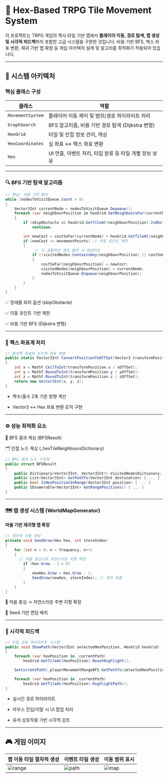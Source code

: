 # 🧭 Hex-Based TRPG Tile Movement System

이 프로젝트는 TRPG 게임의 헥사 타일 기반 맵에서 **플레이어 이동, 경로 탐색, 맵 생성 및 시각적 피드백**까지 포함한 고급 시스템을 구현한 것입니다. 비용 기반 BFS, 헥스 좌표 변환, 재귀 기반 맵 확장 등 게임 아키텍처 설계 및 알고리즘 최적화가 적용되어 있습니다.

---

## 📐 시스템 아키텍처

### 핵심 클래스 구성

| 클래스 | 역할 |
|--------|------|
| `MovementSystem` | 플레이어 이동 제어 및 범위/경로 하이라이트 처리 |
| `GraphSearch` | BFS 알고리즘, 비용 기반 경로 탐색 (Dijkstra 변형) |
| `HexGrid` | 타일 및 인접 정보 관리, 캐싱 |
| `HexCoordinates` | 실 좌표 ↔ 헥스 좌표 변환 |
| `Hex` | UI 연출, 이벤트 처리, 타입 분류 등 타일 개별 정보 보유 |

---

### 🔍 BFS 기반 탐색 알고리즘

```csharp
// 핵심: 비용 기반 BFS
while (nodesToVisitQueue.Count > 0)
{
    Vector3Int currentNode = nodesToVisitQueue.Dequeue();
    foreach (var neighbourPosition in hexGrid.GetNeighboursFor(currentNode))
    {
        if (skipObstacle && hexGrid.GetTileAt(neighbourPosition).IsObstacle())
            continue;

        int newCost = costSoFar[currentNode] + hexGrid.GetTileAt(neighbourPosition).GetCost;
        if (newCost <= movementPoints) // 이동 포인트 제한
        {
             // 더 효율적인 경로 발견 시 업데이트
            if (!visitedNodes.ContainsKey(neighbourPosition) || costSoFar[neighbourPosition] > newCost)
            {
                costSoFar[neighbourPosition] = newCost;
                visitedNodes[neighbourPosition] = currentNode;
                nodesToVisitQueue.Enqueue(neighbourPosition);
            }
        }
    }
}
```
✅ 장애물 회피 옵션 (skipObstacle)

✅ 이동 포인트 기반 제한

✅ 비용 기반 BFS (Dijkstra 변형)

---

### 🧭 헥스 좌표계 처리
```csharp
// 물리적 좌표와 논리적 좌표 변환
public static Vector3Int ConvertPositionToOffSet(Vector3 transformPosition)
{
    int x = Mathf.CeilToInt(transformPosition.x / xOffSet);
    int y = Mathf.RoundToInt(transformPosition.y / yOffSet);
    int z = Mathf.RoundToInt(transformPosition.z / zOffSet);
    return new Vector3Int(x, y, z);
}
```
- 짝수/홀수 Z축 기준 방향 계산

- Vector3 ↔ Hex 좌표 변환 로직 구현

---

### ⚙️ 성능 최적화 요소

🧠 BFS 결과 캐싱 (BFSResult)

🗂️ 인접 노드 캐싱 (_hexTileNeighboursDictionary)

```csharp
// BFS 결과 노드 구조체
public struct BFSResult
{
    public Dictionary<Vector3Int, Vector3Int?> VisitedNodesDictionary;
    public List<Vector3Int> GetPathTo(Vector3Int destination) { ... }
    public bool IsHexPositionInRange(Vector3Int position) { ... }
    public IEnumerable<Vector3Int> GetRangePositions() { ... }
}
```
---

### 🗺️ 맵 생성 시스템 (WorldMapGenerator)
#### 마을 기반 재귀형 맵 확장
```csharp
// 재귀적 지형 생성
private void SeedGrow(Hex hex, int storeIndex)
{
    for (int n = 0; n < frequency; n++)
    {
      // 마을 중심으로 자연스러운 지형 확장
        if (hex.Grow - 1 > 0)
        {
            newHex.Grow = hex.Grow - 1;
            SeedGrow(newHex, storeIndex); // 재귀 호출
        }
    }
}
```
🌱 마을 중심 → 자연스러운 주변 지형 확장

🎲 Seed 기반 랜덤 배치

---

### 🎨 시각적 피드백
```csharp
// 타일 경로 하이라이트 시스템
public void ShowPath(Vector3Int selectedHexPosition, HexGrid hexGrid)
{
    foreach (var hexPosition in _currentPath)
        hexGrid.GetTileAt(hexPosition).ResetHighlight();

    SetCurrentPath(_playerMovementRangeBFS.GetPathTo(selectedHexPosition));

    foreach (var hexPosition in _currentPath)
        hexGrid.GetTileAt(hexPosition).HighlightPath();
}
```
- 실시간 경로 하이라이트

- 마우스 진입/이탈 시 UI 팝업 처리

- 유저 상호작용 기반 시각적 강조

---
## 🎮 게임 이미지

| 맵 이동 타일 절차적 생성  | 이벤트 타일 생성 | 이동 범위 표시 |
|----------------|------------------|---------------|
| ![range](img/range.png) | ![path](img/path.png) | ![map](img/map.png) |
